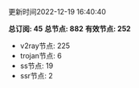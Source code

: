 更新时间2022-12-19 16:40:40

**总订阅: 45**
**总节点: 882**
**有效节点: 252**
- v2ray节点: 225
- trojan节点: 6
- ss节点: 19
- ssr节点: 2
